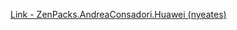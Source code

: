 [Link - ZenPacks.AndreaConsadori.Huawei (nyeates)](https://github.com/nyeates/ZenPacks.AndreaConsadori.Huawei)
